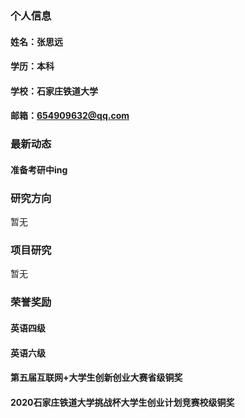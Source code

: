 ### 个人信息
#### 姓名：张思远
#### 学历：本科
#### 学校：石家庄铁道大学
#### 邮箱：654909632@qq.com


### 最新动态
#### 准备考研中ing


### 研究方向
暂无


### 项目研究
暂无


### 荣誉奖励
#### 英语四级
#### 英语六级
#### 第五届互联网+大学生创新创业大赛省级铜奖
#### 2020石家庄铁道大学挑战杯大学生创业计划竞赛校级铜奖
